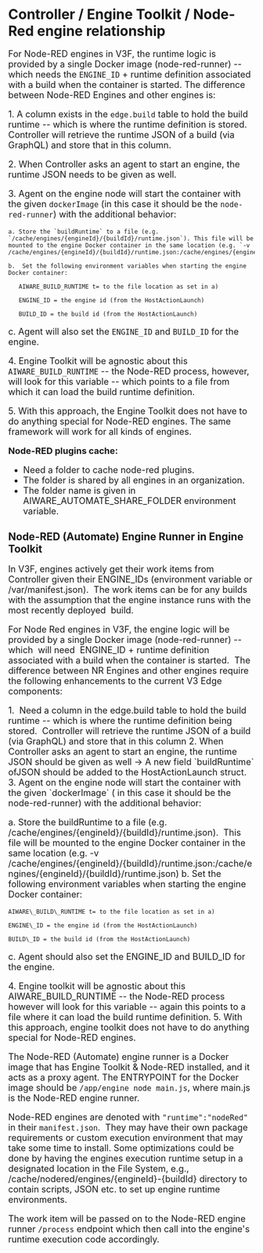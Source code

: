 <style>
     p, ul, ol, li { font-size: 18px !important;}
</style>

# Controller / Engine Toolkit / Node-Red engine relationship

For Node-RED engines in V3F, the runtime logic is provided by a single Docker image (node-red-runner) -- which needs the `ENGINE_ID` + runtime definition associated with a build when the container is started.  The difference between Node-RED Engines and other engines is:

1\. A column exists in the `edge.build` table to hold the build runtime -- which is where the runtime definition is stored.  Controller will retrieve the runtime JSON of a build (via GraphQL) and store that in this column.

2\. When Controller asks an agent to start an engine, the runtime JSON needs to be given as well.

3\. Agent on the engine node will start the container with the given `dockerImage` (in this case it should be the `node-red-runner`) with the additional behavior:

    a. Store the `buildRuntime` to a file (e.g. `/cache/engines/{engineId}/{buildId}/runtime.json`). This file will be mounted to the engine Docker container in the same location (e.g. `-v /cache/engines/{engineId}/{buildId}/runtime.json:/cache/engines/{engineId}/{buildId}/runtime.json`).

    b.  Set the following environment variables when starting the engine Docker container:

 ```pre
    AIWARE_BUILD_RUNTIME t= to the file location as set in a)

    ENGINE_ID = the engine id (from the HostActionLaunch)

    BUILD_ID = the build id (from the HostActionLaunch)
```

   c. Agent will also set the `ENGINE_ID` and `BUILD_ID` for the engine.

4\. Engine Toolkit will be agnostic about this `AIWARE_BUILD_RUNTIME` -- the Node-RED process, however, will look for this variable -- which points to a file from which it can load the build runtime definition.

5\. With this approach, the Engine Toolkit does not have to do anything special for Node-RED engines.  The same framework will work for all kinds of engines.

**Node-RED plugins cache:**

* Need a folder to cache node-red plugins.
* The folder is shared by all engines in an organization.
* The folder name is given in AIWARE_AUTOMATE_SHARE_FOLDER environment variable.

## Node-RED (Automate) Engine Runner in Engine Toolkit

In V3F, engines actively get their work items from Controller given
their ENGINE\_IDs (environment variable or /var/manifest.json).  The
work items can be for any builds with the assumption that the engine
instance runs with the most recently deployed  build.

For Node Red engines in V3F, the engine logic will be provided by a
single Docker image (node-red-runner) -- which  will need  ENGINE\_ID +
runtime definition associated with a build when the container is
started.  The difference between NR Engines and other engines require
the following enhancements to the current V3 Edge components:

1\.   Need a column in the edge.build table to hold the build runtime --
    which is where the runtime definition being stored.  Controller will
    retrieve the runtime JSON of a build (via GraphQL) and store that in
    this column
2\.  When Controller asks an agent to start an engine, the runtime JSON
    should be given as well → A new field \`buildRuntime\` ofJSON should
    be added to the HostActionLaunch struct.
3\.  Agent on the engine node will start the container with the given
    \`dockerImage\` ( in this case it should be the
    node-red-runner) with the additional behavior:

a.  Store the buildRuntime to a file (e.g.
    /cache/engines/{engineId}/{buildId}/runtime.json).  This file will
    be mounted to the engine Docker container in the same location (e.g.
    -v
    /cache/engines/{engineId}/{buildId}/runtime.json:/cache/engines/{engineId}/{buildId}/runtime.json)
b.  Set the following environment variables when starting the engine
    Docker container:

```pre
AIWARE\_BUILD\_RUNTIME t= to the file location as set in a)

ENGINE\_ID = the engine id (from the HostActionLaunch)

BUILD\_ID = the build id (from the HostActionLaunch)
```

c.  Agent should also set the ENGINE\_ID and BUILD\_ID for the engine.

4\.  Engine toolkit will be agnostic about this AIWARE\_BUILD\_RUNTIME --
    the Node-RED process however will look for this variable -- again
    this points to a file where it can load the build runtime
    definition.
5\.  With this approach, engine toolkit does not have to do anything
    special for Node-RED engines.

The Node-RED (Automate) engine runner is a Docker image that has Engine Toolkit & Node-RED installed, and it acts as a proxy agent. The ENTRYPOINT for the Docker image should be `/app/engine node main.js`, where main.js is the Node-RED engine runner.

Node-RED engines are denoted with `"runtime":"nodeRed"` in their `manifest.json`.  They may have their own package requirements or custom execution environment that may take some time to install. Some optimizations could be done by having the engines execution runtime setup in a designated location in the File System, e.g., /cache/nodered/engines/{engineId}-{buildId} directory to contain scripts, JSON etc. to set up engine runtime environments.

The work item will be passed on to the Node-RED engine runner `/process` endpoint which then call into the engine's runtime execution code accordingly.

<!--
TODO: The getWork API to Controller would need to be enhanced to allow retrieving Node Red work items (e.g. need runtime parameter). 
-->